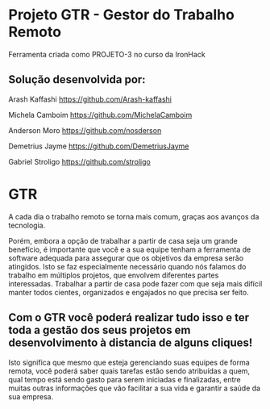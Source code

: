 # Projeto GTR - Gestor do Trabalho Remoto

Ferramenta criada como PROJETO-3 no curso da IronHack

## Solução desenvolvida por:

Arash Kaffashi
https://github.com/Arash-kaffashi

Michela Camboim
https://github.com/MichelaCamboim

Anderson Moro
https://github.com/nosderson

Demetrius Jayme
https://github.com/DemetriusJayme

Gabriel Stroligo
https://github.com/stroligo

# GTR

A cada dia o trabalho remoto se torna mais comum, graças aos avanços da tecnologia.

Porém, embora a opção de trabalhar a partir de casa seja um grande
benefício, é importante que você e a sua equipe tenham a ferramenta de
software adequada para assegurar que os objetivos da empresa serão
atingidos. Isto se faz especialmente necessário quando nós falamos do
trabalho em múltiplos projetos, que envolvem diferentes partes
interessadas. Trabalhar a partir de casa pode fazer com que seja mais
difícil manter todos cientes, organizados e engajados no que precisa
ser feito.

## Com o GTR você poderá realizar tudo isso e ter toda a gestão dos seus projetos em desenvolvimento à distancia de alguns cliques!

Isto significa que mesmo que esteja gerenciando suas equipes de forma
remota, você poderá saber quais tarefas estão sendo atribuídas a quem,
qual tempo está sendo gasto para serem iniciadas e finalizadas, entre
muitas outras informações que vão facilitar a sua vida e garantir a
saúde da sua empresa.
